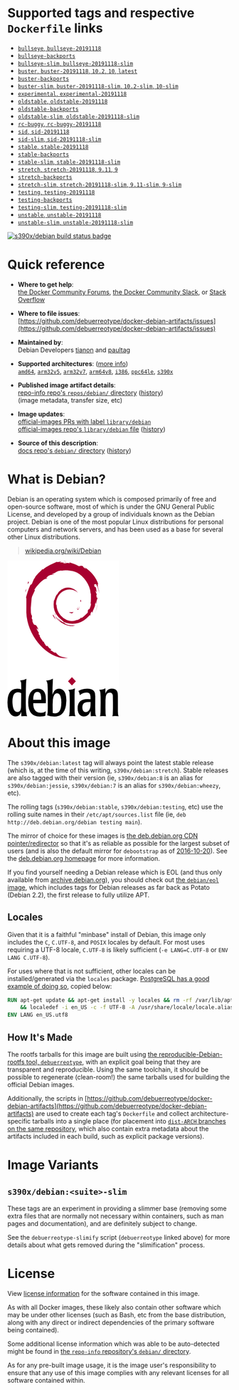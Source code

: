 <!--

********************************************************************************

WARNING:

    DO NOT EDIT "debian/README.md"

    IT IS AUTO-GENERATED

    (from the other files in "debian/" combined with a set of templates)

********************************************************************************

-->

# Supported tags and respective `Dockerfile` links

-	[`bullseye`, `bullseye-20191118`](https://github.com/debuerreotype/docker-debian-artifacts/blob/6d2c0abce679708fdc4d63b55f4ad14ba45d0f3c/bullseye/Dockerfile)
-	[`bullseye-backports`](https://github.com/debuerreotype/docker-debian-artifacts/blob/6d2c0abce679708fdc4d63b55f4ad14ba45d0f3c/bullseye/backports/Dockerfile)
-	[`bullseye-slim`, `bullseye-20191118-slim`](https://github.com/debuerreotype/docker-debian-artifacts/blob/6d2c0abce679708fdc4d63b55f4ad14ba45d0f3c/bullseye/slim/Dockerfile)
-	[`buster`, `buster-20191118`, `10.2`, `10`, `latest`](https://github.com/debuerreotype/docker-debian-artifacts/blob/6d2c0abce679708fdc4d63b55f4ad14ba45d0f3c/buster/Dockerfile)
-	[`buster-backports`](https://github.com/debuerreotype/docker-debian-artifacts/blob/6d2c0abce679708fdc4d63b55f4ad14ba45d0f3c/buster/backports/Dockerfile)
-	[`buster-slim`, `buster-20191118-slim`, `10.2-slim`, `10-slim`](https://github.com/debuerreotype/docker-debian-artifacts/blob/6d2c0abce679708fdc4d63b55f4ad14ba45d0f3c/buster/slim/Dockerfile)
-	[`experimental`, `experimental-20191118`](https://github.com/debuerreotype/docker-debian-artifacts/blob/6d2c0abce679708fdc4d63b55f4ad14ba45d0f3c/experimental/Dockerfile)
-	[`oldstable`, `oldstable-20191118`](https://github.com/debuerreotype/docker-debian-artifacts/blob/6d2c0abce679708fdc4d63b55f4ad14ba45d0f3c/oldstable/Dockerfile)
-	[`oldstable-backports`](https://github.com/debuerreotype/docker-debian-artifacts/blob/6d2c0abce679708fdc4d63b55f4ad14ba45d0f3c/oldstable/backports/Dockerfile)
-	[`oldstable-slim`, `oldstable-20191118-slim`](https://github.com/debuerreotype/docker-debian-artifacts/blob/6d2c0abce679708fdc4d63b55f4ad14ba45d0f3c/oldstable/slim/Dockerfile)
-	[`rc-buggy`, `rc-buggy-20191118`](https://github.com/debuerreotype/docker-debian-artifacts/blob/6d2c0abce679708fdc4d63b55f4ad14ba45d0f3c/rc-buggy/Dockerfile)
-	[`sid`, `sid-20191118`](https://github.com/debuerreotype/docker-debian-artifacts/blob/6d2c0abce679708fdc4d63b55f4ad14ba45d0f3c/sid/Dockerfile)
-	[`sid-slim`, `sid-20191118-slim`](https://github.com/debuerreotype/docker-debian-artifacts/blob/6d2c0abce679708fdc4d63b55f4ad14ba45d0f3c/sid/slim/Dockerfile)
-	[`stable`, `stable-20191118`](https://github.com/debuerreotype/docker-debian-artifacts/blob/6d2c0abce679708fdc4d63b55f4ad14ba45d0f3c/stable/Dockerfile)
-	[`stable-backports`](https://github.com/debuerreotype/docker-debian-artifacts/blob/6d2c0abce679708fdc4d63b55f4ad14ba45d0f3c/stable/backports/Dockerfile)
-	[`stable-slim`, `stable-20191118-slim`](https://github.com/debuerreotype/docker-debian-artifacts/blob/6d2c0abce679708fdc4d63b55f4ad14ba45d0f3c/stable/slim/Dockerfile)
-	[`stretch`, `stretch-20191118`, `9.11`, `9`](https://github.com/debuerreotype/docker-debian-artifacts/blob/6d2c0abce679708fdc4d63b55f4ad14ba45d0f3c/stretch/Dockerfile)
-	[`stretch-backports`](https://github.com/debuerreotype/docker-debian-artifacts/blob/6d2c0abce679708fdc4d63b55f4ad14ba45d0f3c/stretch/backports/Dockerfile)
-	[`stretch-slim`, `stretch-20191118-slim`, `9.11-slim`, `9-slim`](https://github.com/debuerreotype/docker-debian-artifacts/blob/6d2c0abce679708fdc4d63b55f4ad14ba45d0f3c/stretch/slim/Dockerfile)
-	[`testing`, `testing-20191118`](https://github.com/debuerreotype/docker-debian-artifacts/blob/6d2c0abce679708fdc4d63b55f4ad14ba45d0f3c/testing/Dockerfile)
-	[`testing-backports`](https://github.com/debuerreotype/docker-debian-artifacts/blob/6d2c0abce679708fdc4d63b55f4ad14ba45d0f3c/testing/backports/Dockerfile)
-	[`testing-slim`, `testing-20191118-slim`](https://github.com/debuerreotype/docker-debian-artifacts/blob/6d2c0abce679708fdc4d63b55f4ad14ba45d0f3c/testing/slim/Dockerfile)
-	[`unstable`, `unstable-20191118`](https://github.com/debuerreotype/docker-debian-artifacts/blob/6d2c0abce679708fdc4d63b55f4ad14ba45d0f3c/unstable/Dockerfile)
-	[`unstable-slim`, `unstable-20191118-slim`](https://github.com/debuerreotype/docker-debian-artifacts/blob/6d2c0abce679708fdc4d63b55f4ad14ba45d0f3c/unstable/slim/Dockerfile)

[![s390x/debian build status badge](https://img.shields.io/jenkins/s/https/doi-janky.infosiftr.net/job/multiarch/job/s390x/job/debian.svg?label=s390x/debian%20%20build%20job)](https://doi-janky.infosiftr.net/job/multiarch/job/s390x/job/debian/)

# Quick reference

-	**Where to get help**:  
	[the Docker Community Forums](https://forums.docker.com/), [the Docker Community Slack](http://dockr.ly/slack), or [Stack Overflow](https://stackoverflow.com/search?tab=newest&q=docker)

-	**Where to file issues**:  
	[https://github.com/debuerreotype/docker-debian-artifacts/issues](https://github.com/debuerreotype/docker-debian-artifacts/issues)

-	**Maintained by**:  
	Debian Developers [tianon](https://qa.debian.org/developer.php?login=tianon) and [paultag](https://qa.debian.org/developer.php?login=paultag)

-	**Supported architectures**: ([more info](https://github.com/docker-library/official-images#architectures-other-than-amd64))  
	[`amd64`](https://hub.docker.com/r/amd64/debian/), [`arm32v5`](https://hub.docker.com/r/arm32v5/debian/), [`arm32v7`](https://hub.docker.com/r/arm32v7/debian/), [`arm64v8`](https://hub.docker.com/r/arm64v8/debian/), [`i386`](https://hub.docker.com/r/i386/debian/), [`ppc64le`](https://hub.docker.com/r/ppc64le/debian/), [`s390x`](https://hub.docker.com/r/s390x/debian/)

-	**Published image artifact details**:  
	[repo-info repo's `repos/debian/` directory](https://github.com/docker-library/repo-info/blob/master/repos/debian) ([history](https://github.com/docker-library/repo-info/commits/master/repos/debian))  
	(image metadata, transfer size, etc)

-	**Image updates**:  
	[official-images PRs with label `library/debian`](https://github.com/docker-library/official-images/pulls?q=label%3Alibrary%2Fdebian)  
	[official-images repo's `library/debian` file](https://github.com/docker-library/official-images/blob/master/library/debian) ([history](https://github.com/docker-library/official-images/commits/master/library/debian))

-	**Source of this description**:  
	[docs repo's `debian/` directory](https://github.com/docker-library/docs/tree/master/debian) ([history](https://github.com/docker-library/docs/commits/master/debian))

# What is Debian?

Debian is an operating system which is composed primarily of free and open-source software, most of which is under the GNU General Public License, and developed by a group of individuals known as the Debian project. Debian is one of the most popular Linux distributions for personal computers and network servers, and has been used as a base for several other Linux distributions.

> [wikipedia.org/wiki/Debian](https://en.wikipedia.org/wiki/Debian)

![logo](https://raw.githubusercontent.com/docker-library/docs/b449be7df57e9ed9086bb5821bfb5d6cdc5d67a4/debian/logo.png)

# About this image

The `s390x/debian:latest` tag will always point the latest stable release (which is, at the time of this writing, `s390x/debian:stretch`). Stable releases are also tagged with their version (ie, `s390x/debian:8` is an alias for `s390x/debian:jessie`, `s390x/debian:7` is an alias for `s390x/debian:wheezy`, etc).

The rolling tags (`s390x/debian:stable`, `s390x/debian:testing`, etc) use the rolling suite names in their `/etc/apt/sources.list` file (ie, `deb http://deb.debian.org/debian testing main`).

The mirror of choice for these images is [the deb.debian.org CDN pointer/redirector](https://deb.debian.org) so that it's as reliable as possible for the largest subset of users (and is also the default mirror for `debootstrap` as of [2016-10-20](https://anonscm.debian.org/cgit/d-i/debootstrap.git/commit/?id=9e8bc60ad1ccf3a25ce7890526b70059f3e770de)). See the [deb.debian.org homepage](https://deb.debian.org) for more information.

If you find yourself needing a Debian release which is EOL (and thus only available from [archive.debian.org](http://archive.debian.org)), you should check out [the `debian/eol` image](https://hub.docker.com/r/debian/eol/), which includes tags for Debian releases as far back as Potato (Debian 2.2), the first release to fully utilize APT.

## Locales

Given that it is a faithful "minbase" install of Debian, this image only includes the `C`, `C.UTF-8`, and `POSIX` locales by default. For most uses requiring a UTF-8 locale, `C.UTF-8` is likely sufficient (`-e LANG=C.UTF-8` or `ENV LANG C.UTF-8`).

For uses where that is not sufficient, other locales can be installed/generated via the `locales` package. [PostgreSQL has a good example of doing so](https://github.com/docker-library/postgres/blob/69bc540ecfffecce72d49fa7e4a46680350037f9/9.6/Dockerfile#L21-L24), copied below:

```dockerfile
RUN apt-get update && apt-get install -y locales && rm -rf /var/lib/apt/lists/* \
	&& localedef -i en_US -c -f UTF-8 -A /usr/share/locale/locale.alias en_US.UTF-8
ENV LANG en_US.utf8
```

## How It's Made

The rootfs tarballs for this image are built using [the reproducible-Debian-rootfs tool, `debuerreotype`](https://github.com/debuerreotype/debuerreotype), with an explicit goal being that they are transparent and reproducible. Using the same toolchain, it should be possible to regenerate (clean-room!) the same tarballs used for building the official Debian images.

Additionally, the scripts in [https://github.com/debuerreotype/docker-debian-artifacts](https://github.com/debuerreotype/docker-debian-artifacts) are used to create each tag's `Dockerfile` and collect architecture-specific tarballs into a single place (for placement into [`dist-ARCH` branches on the same repository](https://github.com/debuerreotype/docker-debian-artifacts/branches), which also contain extra metadata about the artifacts included in each build, such as explicit package versions).

# Image Variants

## `s390x/debian:<suite>-slim`

These tags are an experiment in providing a slimmer base (removing some extra files that are normally not necessary within containers, such as man pages and documentation), and are definitely subject to change.

See the `debuerreotype-slimify` script (`debuerreotype` linked above) for more details about what gets removed during the "slimification" process.

# License

View [license information](https://www.debian.org/social_contract#guidelines) for the software contained in this image.

As with all Docker images, these likely also contain other software which may be under other licenses (such as Bash, etc from the base distribution, along with any direct or indirect dependencies of the primary software being contained).

Some additional license information which was able to be auto-detected might be found in [the `repo-info` repository's `debian/` directory](https://github.com/docker-library/repo-info/tree/master/repos/debian).

As for any pre-built image usage, it is the image user's responsibility to ensure that any use of this image complies with any relevant licenses for all software contained within.

